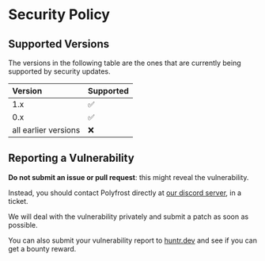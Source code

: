 # Security Policy

## Supported Versions

The versions in the following table are the ones that are currently
being supported by security updates.

| Version               | Supported          |
|:--------------------- |:------------------ |
| 1.x                   | :white_check_mark: |
| 0.x                   | :white_check_mark: |
| all earlier versions  | :x:                |

## Reporting a Vulnerability

**Do not submit an issue or pull request**: this might reveal the vulnerability.

Instead, you should contact Polyfrost directly at [our discord server](https://polyfrost.cc/discord), in a ticket.

We will deal with the vulnerability privately and submit a patch as soon as possible.

You can also submit your vulnerability report to [huntr.dev](https://huntr.dev/bounties/disclose/?utm_campaign=polyfrost%2Foneconfig&utm_medium=social&utm_source=github&target=https%3A%2F%2Fgithub.com%2Fpolyfrost%2Foneconfig) and see if you can get a bounty reward.
